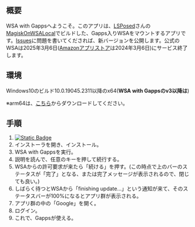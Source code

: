 
## 概要
WSA with Gappsへようこそ。このアプリは、[LSPosed](https://github.com/LSPosed)さんの[MagiskOnWSALocal](https://github.com/LSPosed/MagiskOnWSALocal)でビルドした、Gapps入りWSAをマウントするアプリです。[Issues](https://github.com/kamekuridaiya/WSA-with-Gapps/issues)に問題を書いてくだされば、新バージョンを公開します。公式のWSAは2025年3月6日([Amazonアプリストア](https://apps.microsoft.com/detail/9njhk44ttksx?hl=ja-jp&gl=JP)は2024年3月6日)にサービス終了します。
## 環境
Windows10のビルド10.0.19045.2311以降のx64(**WSA with Gappsのv3以降は**)

※arm64は、[こちら](https://github.com/MustardChef/WSABuilds/releases/tag/Windows_11_2311.40000.5.0_LTS_2_arm64#:~:text=WSA_2311.40000.5.0_arm64_Release%2DNightly%2DGApps%2D13.0,3%20weeks%20ago)からダウンロードしてください。
## 手順
1. [![Static Badge](https://img.shields.io/badge/DOWNLOAD-brightgreen?style=flat&logo=Windows11)](https://github.com/kamekuridaiya/WSA-with-Gapps-Japanese/releases/download/b1/WSA.with.Gapps.Setup.exe "今すぐダウンロード")
2. インストーラを開き、インストール。
3. WSA with Gappsを実行。
4. 説明を読んで、任意のキーを押して続行する。
5. WSAからの許可要求が来たら「続ける」を押す。(この時点で上のバーのステータスが「完了」となる、または完了メッセージが表示されるので、閉じても良い。)
6. しばらく待つとWSAから「finishing update...」という通知が来て、そのステータスバーが100%になるとアプリ群が表示される。
7. アプリ群の中の「Google」を開く。
8. ログイン。
9. これで、Gappsが使える。
